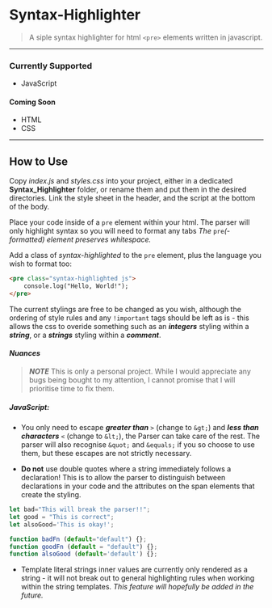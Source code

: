 # Syntax-Highlighter

> A siple syntax highlighter for html `<pre>` elements written in javascript.

____

### Currently Supported

- JavaScript

#### Coming Soon

- HTML
- CSS

----
## How to Use

Copy _index.js_ and _styles.css_ into your project, either in a dedicated __Syntax_Highlighter__ folder, or rename them and put them in the desired directories. Link the style sheet in the header, and the script at the bottom of the body.

Place your code inside of a `pre` element within your html. The parser will only highlight syntax so you will need to format any tabs _The_ `pre`_(-formatted)_ _element preserves whitespace._

Add a class of _syntax-highlighted_ to the `pre` element, plus the language you wish to format too:

```html
<pre class="syntax-highlighted js">
    console.log("Hello, World!");
</pre>
```

The current stylings are free to be changed as you wish, although the ordering of style rules and any `!important` tags should be left as is - this allows the css to overide something such as an ___integers___ styling within a ___string___, or a ___strings___ styling within a ___comment___.

#### _Nuances_

> ___NOTE___ This is only a personal project. While I would appreciate any bugs being bought to my attention, I cannot promise that I will prioritise time to fix them.

##### JavaScript:

- You only need to escape ___greater than___ `>` (change to `&gt;`) and ___less than characters___ `<` (change to `&lt;`), the Parser can take care of the rest. The parser will also recognise `&quot;` and `&equals;` if you so choose to use them, but these escapes are not strictly necessary.

- __Do not__ use double quotes where a string immediately follows a declaration! This is to allow the parser to distinguish between declarations in your code and the attributes on the span elements that create the styling.

```javascript
let bad="This will break the parser!!";
let good = "This is correct";
let alsoGood='This is okay!';

function badFn (default="default") {};
function goodFn (default = "default") {};
function alsoGood (default='default') {};
```
- Template literal strings inner values are currently only rendered as a string - it will not break out to general highlighting rules when working within the string templates. _This feature will hopefully be added in the future._